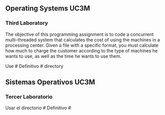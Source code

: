 ## Operating Systems UC3M
### Third Laboratory
The objective of this programming assignment is to code a concurrent multi-threaded system that calculates the cost of using the machines in a processing center. 
Given a file with a specific format, you must calculate how much to charge the customer according to the type of machines he wants to use, as well as the time he wants to use them.

Use # Definitivo # directory

##  Sistemas Operativos UC3M
### Tercer Laboratorio

Usar el directorio # Definitivo #
